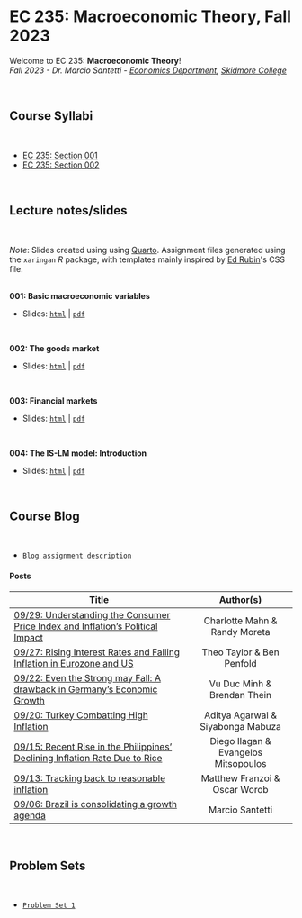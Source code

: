 # EC 235: Macroeconomic Theory, Fall 2023

Welcome to EC 235: **Macroeconomic Theory**!<br>
*Fall 2023 - Dr. Marcio Santetti - [Economics Department](https://www.skidmore.edu/economics/), [Skidmore College](https://www.skidmore.edu/)*


<br>

## Course Syllabi

<br>

- [EC 235: Section 001](https://raw.githack.com/marciosantetti/ec235-fall23/main/syllabus/ec235-syllabus-f23.pdf)
- [EC 235: Section 002](https://raw.githack.com/marciosantetti/ec235-fall23/main/syllabus/ec235-2-syllabus-f23.pdf)

<br>

## Lecture notes/slides

<br>

*Note*: Slides created using using [Quarto](https://quarto.org/). Assignment files generated using the `xaringan` *R* package, with templates mainly inspired by [Ed Rubin](https://github.com/edrubin)'s CSS file. <br><br>

**001: Basic macroeconomic variables**

  - Slides: [`html`](https://raw.githack.com/marciosantetti/ec235-fall23/main/lectures/001-basic-variables/001-basic-variables.html) | [`pdf`](https://raw.githack.com/marciosantetti/ec235-fall23/main/lectures/001-basic-variables/001-basic-variables.pdf)

<br>

**002: The goods market**

  - Slides: [`html`](https://raw.githack.com/marciosantetti/ec235-fall23/main/lectures/002-goods-market/002-goods-market.html) | [`pdf`](https://raw.githack.com/marciosantetti/ec235-fall23/main/lectures/002-goods-market/002-goods-market.pdf)

<br>

**003: Financial markets**

  - Slides: [`html`](https://raw.githack.com/marciosantetti/ec235-fall23/main/lectures/003-financial-markets/003-financial-markets%20copy.html) | [`pdf`](https://raw.githack.com/marciosantetti/ec235-fall23/main/lectures/003-financial-markets/003-financial-markets.pdf)

<br>

**004: The IS-LM model: Introduction**

  - Slides: [`html`](https://raw.githack.com/marciosantetti/ec235-fall23/main/lectures/004-is-lm/004-is-lm.html) | [`pdf`](https://raw.githack.com/marciosantetti/ec235-fall23/main/lectures/004-is-lm/004-is-lm.pdf)

<br>

## Course Blog

<br>

- [`Blog assignment description`](https://raw.githack.com/marciosantetti/ec235-fall23/main/problem-sets/blog/blog-ec235-fall23.pdf)


#### Posts


| Title | Author(s) |
|-------|:---------:|
| [09/29: Understanding the Consumer Price Index and Inflation’s Political Impact](https://github.com/marciosantetti/ec235-fall23/blob/main/blog/posts/002/mahn-moreta.md) | Charlotte Mahn & Randy Moreta |
| [09/27: Rising Interest Rates and Falling Inflation in Eurozone and US](https://github.com/marciosantetti/ec235-fall23/blob/main/blog/posts/001/taylor-penfold.md) | Theo Taylor & Ben Penfold |
| [09/22: Even the Strong may Fall: A drawback in Germany’s Economic Growth](https://github.com/marciosantetti/ec235-fall23/blob/main/blog/posts/002/minh-thein.md) | Vu Duc Minh & Brendan Thein |
| [09/20: Turkey Combatting High Inflation](https://github.com/marciosantetti/ec235-fall23/blob/main/blog/posts/001/agarwal-mabuza.md) | Aditya Agarwal & Siyabonga Mabuza |
| [09/15: Recent Rise in the Philippines’ Declining Inflation Rate Due to Rice](https://github.com/marciosantetti/ec235-fall23/blob/main/blog/posts/002/ilagan-mitsopoulos.md)| Diego Ilagan & Evangelos Mitsopoulos |
| [09/13: Tracking back to reasonable inflation](https://github.com/marciosantetti/ec235-fall23/blob/main/blog/posts/001/franzoi-worob.md) | Matthew Franzoi & Oscar Worob  |
| [09/06: Brazil is consolidating a growth agenda](https://github.com/marciosantetti/ec235-fall23/blob/main/blog/posts/001/brazilian-economy.md)      |   Marcio Santetti        |




<br>

## Problem Sets

<br>

- [`Problem Set 1`](https://raw.githack.com/marciosantetti/ec235-fall23/main/problem-sets/ps1/ps1-ec235-fall23.pdf)

